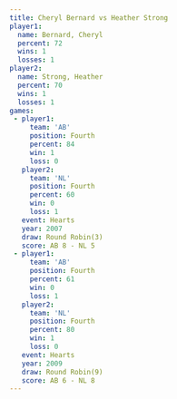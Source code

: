 ```yaml
---
title: Cheryl Bernard vs Heather Strong
player1:               
  name: Bernard, Cheryl
  percent: 72          
  wins: 1              
  losses: 1            
player2:               
  name: Strong, Heather
  percent: 70          
  wins: 1              
  losses: 1            
games:
 - player1:          
     team: 'AB'      
     position: Fourth
     percent: 84     
     win: 1          
     loss: 0         
   player2:          
     team: 'NL'      
     position: Fourth
     percent: 60     
     win: 0          
     loss: 1         
   event: Hearts       
   year: 2007          
   draw: Round Robin(3)
   score: AB 8 - NL 5  
 - player1:          
     team: 'AB'      
     position: Fourth
     percent: 61     
     win: 0          
     loss: 1         
   player2:          
     team: 'NL'      
     position: Fourth
     percent: 80     
     win: 1          
     loss: 0         
   event: Hearts       
   year: 2009          
   draw: Round Robin(9)
   score: AB 6 - NL 8  
---
```

